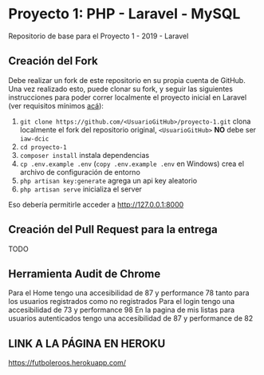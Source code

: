 # Proyecto 1: PHP - Laravel - MySQL

Repositorio de base para el Proyecto 1 - 2019 - Laravel

## Creación del Fork

Debe realizar un fork de este repositorio en su propia cuenta de GitHub.
Una vez realizado esto, puede clonar su fork, y seguir las siguientes instrucciones para poder correr localmente el proyecto inicial en Laravel (ver requisitos mínimos [acá](https://laravel.com/docs/5.8#server-requirements)):

1. `git clone https://github.com/<UsuarioGitHub>/proyecto-1.git` clona localmente el fork del repositorio original, `<UsuarioGitHub>` **NO** debe ser `iaw-dcic`
1. `cd proyecto-1`
1. `composer install` instala dependencias
1. `cp .env.example .env` (`copy .env.example .env` en Windows) crea el archivo de configuración de entorno
1. `php artisan key:generate` agrega un api key aleatorio
1. `php artisan serve` inicializa el server

Eso debería permitirle acceder a http://127.0.0.1:8000

## Creación del Pull Request para la entrega

TODO

## Herramienta Audit de Chrome

Para el Home tengo una accesibilidad de 87 y performance 78 tanto para los usuarios registrados como no registrados
Para el login tengo una accesibilidad de 73 y performance 98
En la pagina de mis listas para usuarios autenticados tengo una accesibilidad de 87 y performance de 82

## LINK A LA PÁGINA EN HEROKU
https://futboleroos.herokuapp.com/
